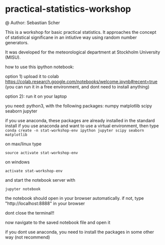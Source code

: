 # practical-statistics-workshop

@ Author: Sebastian Scher

This is a workshop for basic practical statistics. It approaches the concept of statistical significane 
in an intiutive way using random number generators.

It was developed for the meteorological department at Stockholm University (MISU).

how to use this ipython notebook:

option 1) 
upload it to colab
https://colab.research.google.com/notebooks/welcome.ipynb#recent=true
(you can run it in a free environment, and dont need to install anything)

option 2):
run it on your laptop

you need: python3, with the following packages:
numpy 
matplotlib
scipy
seaborn
jupyter


if you use anaconda, these packages are already installed in the standard install
if you use anaconda and want to use a virtual environment, then type
```conda create -n stat-workshop-env ipython jupyter scipy seaborn matplotlib```

on max/linux type

```source activate stat-workshop-env```

on windows

```activate stat-workshop-env```

and start the notebook server with 

```jupyter notebook```

the notebook should open in your browser automatically. if not, type "http://localhost:8888"
in your browser

dont close the terminal!!

now navigate to the saved notebook file and open it


if you dont use anaconda, you need to install the packages in some other way (not recommend)


